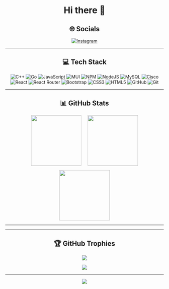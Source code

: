 <div align="center">

# Hi there 👋  

## 🌐 Socials  
[![Instagram](https://img.shields.io/badge/Instagram-%23E4405F.svg?logo=Instagram&logoColor=white)](https://instagram.com/prsanikpour)  

---

## 💻 Tech Stack  
![C++](https://img.shields.io/badge/c++-%2300599C.svg?style=for-the-badge&logo=c%2B%2B&logoColor=white)
![Go](https://img.shields.io/badge/go-%2300ADD8.svg?style=for-the-badge&logo=go&logoColor=white)
![JavaScript](https://img.shields.io/badge/javascript-%23323330.svg?style=for-the-badge&logo=javascript&logoColor=%23F7DF1E)
![MUI](https://img.shields.io/badge/MUI-%230081CB.svg?style=for-the-badge&logo=mui&logoColor=white)
![NPM](https://img.shields.io/badge/NPM-%23CB3837.svg?style=for-the-badge&logo=npm&logoColor=white)
![NodeJS](https://img.shields.io/badge/node.js-6DA55F?style=for-the-badge&logo=node.js&logoColor=white)
![MySQL](https://img.shields.io/badge/mysql-4479A1.svg?style=for-the-badge&logo=mysql&logoColor=white)
![Cisco](https://img.shields.io/badge/cisco-%23049fd9.svg?style=for-the-badge&logo=cisco&logoColor=black)
![React](https://img.shields.io/badge/react-%2320232a.svg?style=for-the-badge&logo=react&logoColor=%2361DAFB)
![React Router](https://img.shields.io/badge/React_Router-CA4245?style=for-the-badge&logo=react-router&logoColor=white)
![Bootstrap](https://img.shields.io/badge/bootstrap-%238511FA.svg?style=for-the-badge&logo=bootstrap&logoColor=white)
![CSS3](https://img.shields.io/badge/css3-%231572B6.svg?style=for-the-badge&logo=css3&logoColor=white)
![HTML5](https://img.shields.io/badge/html5-%23E34F26.svg?style=for-the-badge&logo=html5&logoColor=white)
![GitHub](https://img.shields.io/badge/github-%23121011.svg?style=for-the-badge&logo=github&logoColor=white)
![Git](https://img.shields.io/badge/git-%23F05033.svg?style=for-the-badge&logo=git&logoColor=white)

---

## 📊 GitHub Stats
<div align="center">

  <!-- Row 1 -->
  <p style="display:flex; justify-content:center; gap:20px;">
    <img src="https://github-readme-stats.vercel.app/api?username=prsanikpour&theme=dark&hide_border=false&include_all_commits=false&count_private=false" height="160" />
    <img src="https://nirzak-streak-stats.vercel.app/?user=prsanikpour&theme=dark&hide_border=false" height="160" />
  </p>

  <!-- Row 2 -->
  <p>
    <img src="https://github-contributor-stats.vercel.app/api?username=prsanikpour&limit=5&theme=dark&combine_all_yearly_contributions=true" height="160" />
  </p>

</div>

---

---

## 🏆 GitHub Trophies  
![](https://github-profile-trophy.vercel.app/?username=prsanikpour&theme=radical&no-frame=true&no-bg=true&margin-w=4)

![](https://quotes-github-readme.vercel.app/api?type=horizontal&theme=dark)

---

[![](https://visitcount.itsvg.in/api?id=prsanikpour&icon=2&color=1)](https://visitcount.itsvg.in)

</div>
